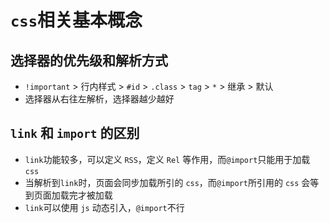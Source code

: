 # `css`相关基本概念

## 选择器的优先级和解析方式
- `!important` > 行内样式 > `#id` > `.class` > `tag` > `*` > 继承 > 默认
- 选择器从右往左解析，选择器越少越好

## `link` 和 `import` 的区别
- `link`功能较多，可以定义 `RSS`，定义 `Rel` 等作用，而`@import`只能用于加载 `css`
- 当解析到`link`时，页面会同步加载所引的 `css`，而`@import`所引用的 `css` 会等到页面加载完才被加载
- `link`可以使用 `js` 动态引入，`@import`不行
